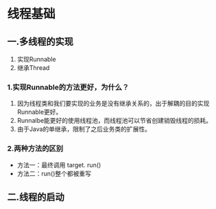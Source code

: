 # 线程基础

## 一.多线程的实现

1. 实现Runnable
2. 继承Thread

### 1.实现Runnable的方法更好，为什么？

1. 因为线程类和我们要实现的业务是没有继承关系的，出于解耦的目的实现Runnable更好。
2. Runnalbe能更好的使用线程池，而线程池可以节省创建销毁线程的损耗。
3. 由于Java的单继承，限制了之后业务类的扩展性。

### 2.两种方法的区别

* 方法一：最终调用 target. run()
* 方法二：run()整个都被重写

## 二.线程的启动

